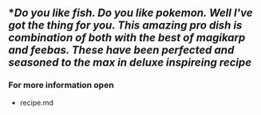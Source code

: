 ## **Do you like fish. Do you like pokemon. Well I've got the thing for you. This amazing pro dish is combination of both with the best of magikarp and feebas. These have been perfected and seasoned to the max in deluxe inspireing recipe*
### For more information open 
* recipe.md 